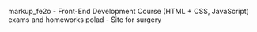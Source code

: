 markup_fe2o	- Front-End Development Course (HTML + CSS, JavaScript) exams and homeworks
polad		- Site for surgery
